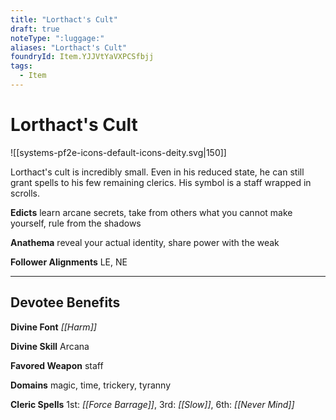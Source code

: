 ```yaml
---
title: "Lorthact's Cult"
draft: true
noteType: ":luggage:"
aliases: "Lorthact's Cult"
foundryId: Item.YJJVtYaVXPCSfbjj
tags:
  - Item
---
```


# Lorthact's Cult
![[systems-pf2e-icons-default-icons-deity.svg|150]]

Lorthact's cult is incredibly small. Even in his reduced state, he can still grant spells to his few remaining clerics. His symbol is a staff wrapped in scrolls.

**Edicts** learn arcane secrets, take from others what you cannot make yourself, rule from the shadows

**Anathema** reveal your actual identity, share power with the weak

**Follower Alignments** LE, NE

* * *

## Devotee Benefits

**Divine Font** _[[Harm]]_

**Divine Skill** Arcana

**Favored Weapon** staff

**Domains** magic, time, trickery, tyranny

**Cleric Spells** 1st: _[[Force Barrage]]_, 3rd: _[[Slow]]_, 6th: _[[Never Mind]]_
